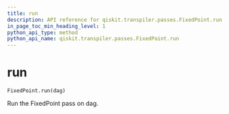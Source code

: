 ```yaml
---
title: run
description: API reference for qiskit.transpiler.passes.FixedPoint.run
in_page_toc_min_heading_level: 1
python_api_type: method
python_api_name: qiskit.transpiler.passes.FixedPoint.run
---
```


# run

<span id="qiskit.transpiler.passes.FixedPoint.run" />

`FixedPoint.run(dag)`

Run the FixedPoint pass on dag.

